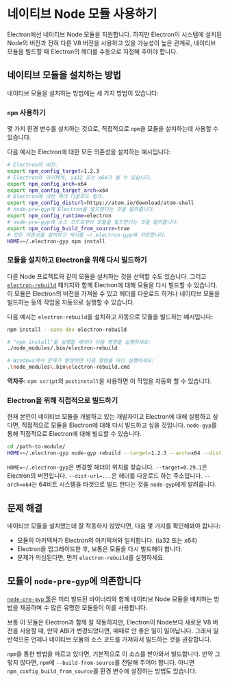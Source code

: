# 네이티브 Node 모듈 사용하기

Electron에선 네이티브 Node 모듈을 지원합니다. 하지만 Electron이 시스템에 설치된
Node의 버전과 전혀 다른 V8 버전을 사용하고 있을 가능성이 높은 관계로, 네이티브 모듈을
빌드할 때 Electron의 헤더를 수동으로 지정해 주어야 합니다.

## 네이티브 모듈을 설치하는 방법

네이티브 모듈을 설치하는 방법에는 세 가지 방법이 있습니다:

### `npm` 사용하기

몇 가지 환경 변수를 설치하는 것으로, 직접적으로 `npm`을 모듈을 설치하는데 사용할 수
있습니다.

다음 예시는 Electron에 대한 모든 의존성을 설치하는 예시입니다:

```bash
# Electron의 버전.
export npm_config_target=1.2.3
# Electron의 아키텍쳐, ia32 또는 x64가 될 수 있습니다.
export npm_config_arch=x64
export npm_config_target_arch=x64
# Electron에 대한 헤더 다운로드 링크.
export npm_config_disturl=https://atom.io/download/atom-shell
# node-pre-gyp에 Electron을 빌드한다는 것을 알려줍니다.
export npm_config_runtime=electron
# node-pre-gyp에 소스 코드로부터 모듈을 빌드한다는 것을 알려줍니다.
export npm_config_build_from_source=true
# 모든 의존성을 설치하고 캐시를 ~/.electron-gyp에 저장합니다.
HOME=~/.electron-gyp npm install
```

### 모듈을 설치하고 Electron을 위해 다시 빌드하기

다른 Node 프로젝트와 같이 모듈을 설치하는 것을 선택할 수도 있습니다. 그리고
[`electron-rebuild`][electron-rebuild] 패키지와 함께 Electron에 대해 모듈을 다시
빌드할 수 있습니다. 이 모듈은 Electron의 버전을 가져올 수 있고 헤더를 다운로드 하거나
네이티브 모듈을 빌드하는 등의 작업을 자동으로 실행할 수 있습니다.

다음 예시는 `electron-rebuild`을 설치하고 자동으로 모듈을 빌드하는 예시입니다:

```bash
npm install --save-dev electron-rebuild

# "npm install"을 실행할 때마다 다음 명령을 실행하세요:
./node_modules/.bin/electron-rebuild

# Windows에서 문제가 발생하면 다음 명령을 대신 실행하세요:
.\node_modules\.bin\electron-rebuild.cmd
```

**역자주:** `npm script`의 `postinstall`을 사용하면 이 작업을 자동화 할 수 있습니다.

### Electron을 위해 직접적으로 빌드하기

현재 본인이 네이티브 모듈을 개발하고 있는 개발자이고 Electron에 대해 실험하고 싶다면,
직접적으로 모듈을 Electron에 대해 다시 빌드하고 싶을 것입니다. `node-gyp`를 통해
직접적으로 Electron에 대해 빌드할 수 있습니다.

```bash
cd /path-to-module/
HOME=~/.electron-gyp node-gyp rebuild --target=1.2.3 --arch=x64 --dist-url=https://atom.io/download/atom-shell
```

`HOME=~/.electron-gyp`은 변경할 헤더의 위치를 찾습니다. `--target=0.29.1`은
Electron의 버전입니다. `--dist-url=...`은 헤더를 다운로드 하는 주소입니다.
`--arch=x64`는 64비트 시스템을 타겟으로 빌드 한다는 것을 `node-gyp`에게 알려줍니다.

## 문제 해결

네이티브 모듈을 설치했는데 잘 작동하지 않았다면, 다음 몇 가지를 확인해봐야 합니다:

* 모듈의 아키텍쳐가 Electron의 아키텍쳐와 일치합니다. (ia32 또는 x64)
* Electron을 업그레이드한 후, 보통은 모듈을 다시 빌드해야 합니다.
* 문제가 의심된다면, 먼저 `electron-rebuild`를 실행하세요.

## 모듈이 `node-pre-gyp`에 의존합니다

[`node-pre-gyp` 툴][node-pre-gyp]은 미리 빌드된 바이너리와 함께 네이티브 Node 모듈을
배치하는 방법을 제공하며 수 많은 유명한 모듈들이 이를 사용합니다.

보통 이 모듈은 Electron과 함께 잘 작동하지만, Electron이 Node보다 새로운 V8 버전을
사용할 때, 만약 ABI가 변경되었다면, 때때로 안 좋은 일이 일어납니다. 그래서 일반적으론
언제나 네이티브 모듈의 소스 코드를 가져와서 빌드하는 것을 권장합니다.

`npm`을 통한 방법을 따르고 있다면, 기본적으로 이 소스를 받아와서 빌드합니다. 만약
그렇지 않다면, `npm`에 `--build-from-source`를 전달해 주어야 합니다. 아니면
`npm_config_build_from_source`를 환경 변수에 설정하는 방법도 있습니다.

[electron-rebuild]: https://github.com/paulcbetts/electron-rebuild
[node-pre-gyp]: https://github.com/mapbox/node-pre-gyp
